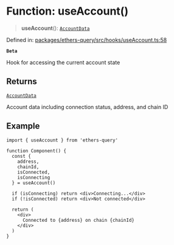 # Function: useAccount()

> **useAccount**(): [`AccountData`](../interfaces/AccountData.md)

Defined in: [packages/ethers-query/src/hooks/useAccount.ts:58](https://github.com/Recursive-Studio/ethers-query/blob/1bdb1b329b122727a817aadaea601cbc34f09e37/packages/ethers-query/src/hooks/useAccount.ts#L58)

**`Beta`**

Hook for accessing the current account state

## Returns

[`AccountData`](../interfaces/AccountData.md)

Account data including connection status, address, and chain ID

## Example

```tsx
import { useAccount } from 'ethers-query'

function Component() {
  const { 
    address, 
    chainId,
    isConnected,
    isConnecting 
  } = useAccount()

  if (isConnecting) return <div>Connecting...</div>
  if (!isConnected) return <div>Not connected</div>

  return (
    <div>
      Connected to {address} on chain {chainId}
    </div>
  )
}
```
